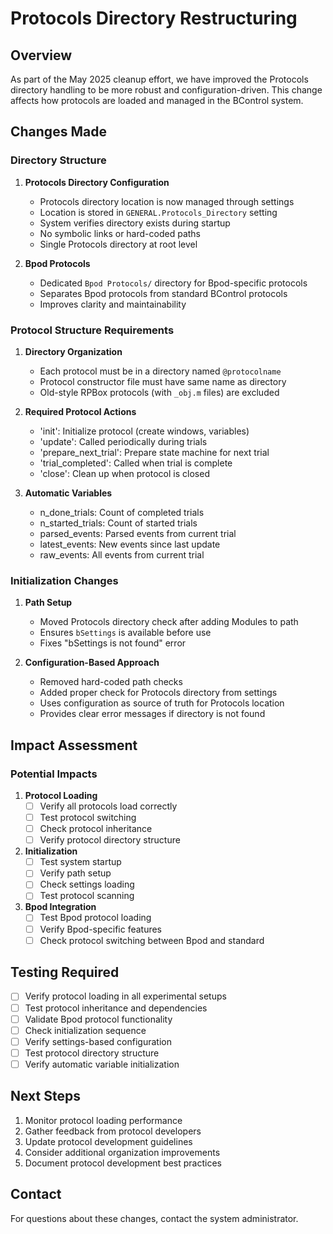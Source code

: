 # Protocols Directory Restructuring

## Overview

As part of the May 2025 cleanup effort, we have improved the Protocols directory handling to be more robust and configuration-driven. This change affects how protocols are loaded and managed in the BControl system.

## Changes Made

### Directory Structure

1. **Protocols Directory Configuration**
   - Protocols directory location is now managed through settings
   - Location is stored in `GENERAL.Protocols_Directory` setting
   - System verifies directory exists during startup
   - No symbolic links or hard-coded paths
   - Single Protocols directory at root level

2. **Bpod Protocols**
   - Dedicated `Bpod Protocols/` directory for Bpod-specific protocols
   - Separates Bpod protocols from standard BControl protocols
   - Improves clarity and maintainability

### Protocol Structure Requirements

1. **Directory Organization**
   - Each protocol must be in a directory named `@protocolname`
   - Protocol constructor file must have same name as directory
   - Old-style RPBox protocols (with `_obj.m` files) are excluded

2. **Required Protocol Actions**
   - 'init': Initialize protocol (create windows, variables)
   - 'update': Called periodically during trials
   - 'prepare_next_trial': Prepare state machine for next trial
   - 'trial_completed': Called when trial is complete
   - 'close': Clean up when protocol is closed

3. **Automatic Variables**
   - n_done_trials: Count of completed trials
   - n_started_trials: Count of started trials
   - parsed_events: Parsed events from current trial
   - latest_events: New events since last update
   - raw_events: All events from current trial

### Initialization Changes

1. **Path Setup**
   - Moved Protocols directory check after adding Modules to path
   - Ensures `bSettings` is available before use
   - Fixes "bSettings is not found" error

2. **Configuration-Based Approach**
   - Removed hard-coded path checks
   - Added proper check for Protocols directory from settings
   - Uses configuration as source of truth for Protocols location
   - Provides clear error messages if directory is not found

## Impact Assessment

### Potential Impacts

1. **Protocol Loading**
   - [ ] Verify all protocols load correctly
   - [ ] Test protocol switching
   - [ ] Check protocol inheritance
   - [ ] Verify protocol directory structure

2. **Initialization**
   - [ ] Test system startup
   - [ ] Verify path setup
   - [ ] Check settings loading
   - [ ] Test protocol scanning

3. **Bpod Integration**
   - [ ] Test Bpod protocol loading
   - [ ] Verify Bpod-specific features
   - [ ] Check protocol switching between Bpod and standard

## Testing Required

- [ ] Verify protocol loading in all experimental setups
- [ ] Test protocol inheritance and dependencies
- [ ] Validate Bpod protocol functionality
- [ ] Check initialization sequence
- [ ] Verify settings-based configuration
- [ ] Test protocol directory structure
- [ ] Verify automatic variable initialization

## Next Steps

1. Monitor protocol loading performance
2. Gather feedback from protocol developers
3. Update protocol development guidelines
4. Consider additional organization improvements
5. Document protocol development best practices

## Contact

For questions about these changes, contact the system administrator. 